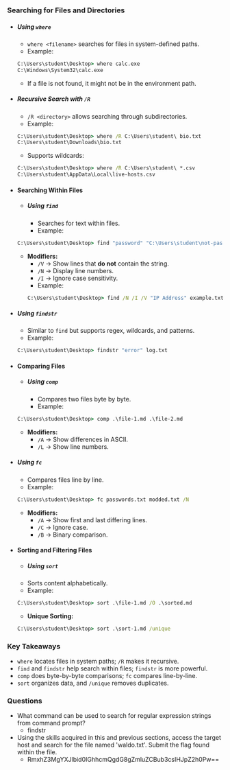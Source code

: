 ### **Searching for Files and Directories**
- ##### **Using `where`**
	- `where <filename>` searches for files in system-defined paths.
	- Example:
    ```cmd
    C:\Users\student\Desktop> where calc.exe
    C:\Windows\System32\calc.exe
    ```    
	- If a file is not found, it might not be in the environment path.
- ##### **Recursive Search with `/R`**
	- `/R <directory>` allows searching through subdirectories.
	- Example:
    ```cmd
    C:\Users\student\Desktop> where /R C:\Users\student\ bio.txt
    C:\Users\student\Downloads\bio.txt
    ```
	- Supports wildcards:
    ```cmd
    C:\Users\student\Desktop> where /R C:\Users\student\ *.csv
    C:\Users\student\AppData\Local\live-hosts.csv
    ``` 
- #### **Searching Within Files**
	- ##### **Using `find`**
		- Searches for text within files.
		- Example:    
    ```cmd
    C:\Users\student\Desktop> find "password" "C:\Users\student\not-passwords.txt"
    ```
	- **Modifiers:**
	    - `/V` → Show lines that **do not** contain the string.
	    - `/N` → Display line numbers.
	    - `/I` → Ignore case sensitivity.
	    - Example:        
        ```cmd
        C:\Users\student\Desktop> find /N /I /V "IP Address" example.txt
        ```
- ##### **Using `findstr`**
	- Similar to `find` but supports regex, wildcards, and patterns.
	- Example:
    ```cmd
    C:\Users\student\Desktop> findstr "error" log.txt
    ```
- #### **Comparing Files**
	- ##### **Using `comp`**
		- Compares two files byte by byte.
		- Example:
    ```cmd
    C:\Users\student\Desktop> comp .\file-1.md .\file-2.md
    ```
	- **Modifiers:**
	    - `/A` → Show differences in ASCII.
	    - `/L` → Show line numbers.
- ##### **Using `fc`**
	- Compares files line by line.
	- Example:
    ```cmd
    C:\Users\student\Desktop> fc passwords.txt modded.txt /N
    ```
	- **Modifiers:**
	    - `/A` → Show first and last differing lines.
	    - `/C` → Ignore case.
	    - `/B` → Binary comparison.
- #### **Sorting and Filtering Files**
	- ##### **Using `sort`**
	- Sorts content alphabetically.
	- Example:
    ```cmd
    C:\Users\student\Desktop> sort .\file-1.md /O .\sorted.md
    ```
	- **Unique Sorting:**
    ```cmd
    C:\Users\student\Desktop> sort .\sort-1.md /unique
    ```



### **Key Takeaways**
- `where` locates files in system paths; `/R` makes it recursive.
- `find` and `findstr` help search within files; `findstr` is more powerful.
- `comp` does byte-by-byte comparisons; `fc` compares line-by-line.
- `sort` organizes data, and `/unique` removes duplicates.



### Questions
- What command can be used to search for regular expression strings from command prompt?
	- findstr
- Using the skills acquired in this and previous sections, access the target host and search for the file named 'waldo.txt'. Submit the flag found within the file.
	- RmxhZ3MgYXJlbid0IGhhcmQgdG8gZmluZCBub3csIHJpZ2h0Pw==